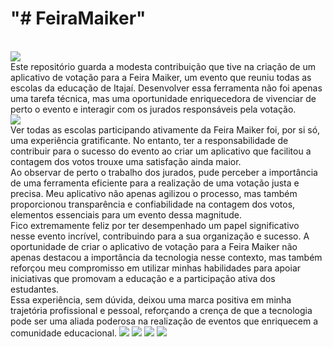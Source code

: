 <h1>"# FeiraMaiker"  </h1>
<br/> 
<img src="img/Maker Faire.png"/>
<br/> 
Este repositório guarda a modesta contribuição que tive na criação de um aplicativo de votação para a Feira Maiker, um evento que reuniu todas as escolas da educação de Itajaí. Desenvolver essa ferramenta não foi apenas uma tarefa técnica, mas uma oportunidade enriquecedora de vivenciar de perto o evento e interagir com os jurados responsáveis pela votação.
<br/> 
<img src="img/jurados.jpeg"/>
<br/> 
Ver todas as escolas participando ativamente da Feira Maiker foi, por si só, uma experiência gratificante. No entanto, ter a responsabilidade de contribuir para o sucesso do evento ao criar um aplicativo que facilitou a contagem dos votos trouxe uma satisfação ainda maior.
<br/> 
Ao observar de perto o trabalho dos jurados, pude perceber a importância de uma ferramenta eficiente para a realização de uma votação justa e precisa. Meu aplicativo não apenas agilizou o processo, mas também proporcionou transparência e confiabilidade na contagem dos votos, elementos essenciais para um evento dessa magnitude.
<br/> 
Fico extremamente feliz por ter desempenhado um papel significativo nesse evento incrível, contribuindo para a sua organização e sucesso. A oportunidade de criar o aplicativo de votação para a Feira Maiker não apenas destacou a importância da tecnologia nesse contexto, mas também reforçou meu compromisso em utilizar minhas habilidades para apoiar iniciativas que promovam a educação e a participação ativa dos estudantes.
<br/> 
Essa experiência, sem dúvida, deixou uma marca positiva em minha trajetória profissional e pessoal, reforçando a crença de que a tecnologia pode ser uma aliada poderosa na realização de eventos que enriquecem a comunidade educacional.

<img src="img/TelaDeLogin.jpeg"/>

<img src="img/VotarHome.jpeg"/>


<img src="img/Forms.jpeg"/>

<img src="img/VotoConcluido.jpeg"/>